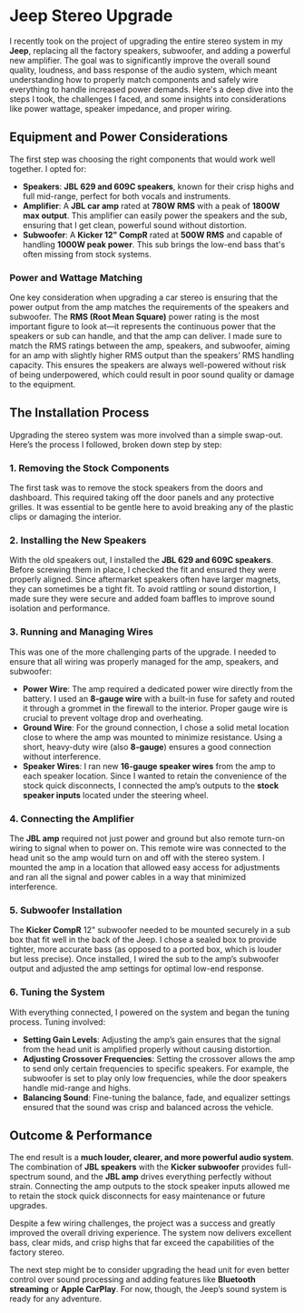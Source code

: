 # Jeep Stereo Upgrade

I recently took on the project of upgrading the entire stereo system in my **Jeep**, replacing all the factory speakers, subwoofer, and adding a powerful new amplifier. The goal was to significantly improve the overall sound quality, loudness, and bass response of the audio system, which meant understanding how to properly match components and safely wire everything to handle increased power demands. Here's a deep dive into the steps I took, the challenges I faced, and some insights into considerations like power wattage, speaker impedance, and proper wiring.

## Equipment and Power Considerations
The first step was choosing the right components that would work well together. I opted for:
- **Speakers**: **JBL 629 and 609C speakers**, known for their crisp highs and full mid-range, perfect for both vocals and instruments.
- **Amplifier**: A **JBL car amp** rated at **780W RMS** with a peak of **1800W max output**. This amplifier can easily power the speakers and the sub, ensuring that I get clean, powerful sound without distortion.
- **Subwoofer**: A **Kicker 12" CompR** rated at **500W RMS** and capable of handling **1000W peak power**. This sub brings the low-end bass that's often missing from stock systems.

### Power and Wattage Matching
One key consideration when upgrading a car stereo is ensuring that the power output from the amp matches the requirements of the speakers and subwoofer. The **RMS (Root Mean Square)** power rating is the most important figure to look at—it represents the continuous power that the speakers or sub can handle, and that the amp can deliver. I made sure to match the RMS ratings between the amp, speakers, and subwoofer, aiming for an amp with slightly higher RMS output than the speakers’ RMS handling capacity. This ensures the speakers are always well-powered without risk of being underpowered, which could result in poor sound quality or damage to the equipment.

## The Installation Process
Upgrading the stereo system was more involved than a simple swap-out. Here’s the process I followed, broken down step by step:

### 1. **Removing the Stock Components**
The first task was to remove the stock speakers from the doors and dashboard. This required taking off the door panels and any protective grilles. It was essential to be gentle here to avoid breaking any of the plastic clips or damaging the interior.

### 2. **Installing the New Speakers**
With the old speakers out, I installed the **JBL 629 and 609C speakers**. Before screwing them in place, I checked the fit and ensured they were properly aligned. Since aftermarket speakers often have larger magnets, they can sometimes be a tight fit. To avoid rattling or sound distortion, I made sure they were secure and added foam baffles to improve sound isolation and performance.

### 3. **Running and Managing Wires**
This was one of the more challenging parts of the upgrade. I needed to ensure that all wiring was properly managed for the amp, speakers, and subwoofer:
- **Power Wire**: The amp required a dedicated power wire directly from the battery. I used an **8-gauge wire** with a built-in fuse for safety and routed it through a grommet in the firewall to the interior. Proper gauge wire is crucial to prevent voltage drop and overheating.
- **Ground Wire**: For the ground connection, I chose a solid metal location close to where the amp was mounted to minimize resistance. Using a short, heavy-duty wire (also **8-gauge**) ensures a good connection without interference.
- **Speaker Wires**: I ran new **16-gauge speaker wires** from the amp to each speaker location. Since I wanted to retain the convenience of the stock quick disconnects, I connected the amp’s outputs to the **stock speaker inputs** located under the steering wheel.

### 4. **Connecting the Amplifier**
The **JBL amp** required not just power and ground but also remote turn-on wiring to signal when to power on. This remote wire was connected to the head unit so the amp would turn on and off with the stereo system. I mounted the amp in a location that allowed easy access for adjustments and ran all the signal and power cables in a way that minimized interference.

### 5. **Subwoofer Installation**
The **Kicker CompR** 12" subwoofer needed to be mounted securely in a sub box that fit well in the back of the Jeep. I chose a sealed box to provide tighter, more accurate bass (as opposed to a ported box, which is louder but less precise). Once installed, I wired the sub to the amp’s subwoofer output and adjusted the amp settings for optimal low-end response.

### 6. **Tuning the System**
With everything connected, I powered on the system and began the tuning process. Tuning involved:
- **Setting Gain Levels**: Adjusting the amp’s gain ensures that the signal from the head unit is amplified properly without causing distortion.
- **Adjusting Crossover Frequencies**: Setting the crossover allows the amp to send only certain frequencies to specific speakers. For example, the subwoofer is set to play only low frequencies, while the door speakers handle mid-range and highs.
- **Balancing Sound**: Fine-tuning the balance, fade, and equalizer settings ensured that the sound was crisp and balanced across the vehicle.

## Outcome & Performance
The end result is a **much louder, clearer, and more powerful audio system**. The combination of **JBL speakers** with the **Kicker subwoofer** provides full-spectrum sound, and the **JBL amp** drives everything perfectly without strain. Connecting the amp outputs to the stock speaker inputs allowed me to retain the stock quick disconnects for easy maintenance or future upgrades.

Despite a few wiring challenges, the project was a success and greatly improved the overall driving experience. The system now delivers excellent bass, clear mids, and crisp highs that far exceed the capabilities of the factory stereo. 

The next step might be to consider upgrading the head unit for even better control over sound processing and adding features like **Bluetooth streaming** or **Apple CarPlay**. For now, though, the Jeep’s sound system is ready for any adventure.
